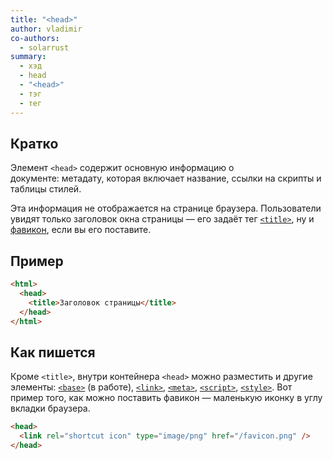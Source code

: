 ```yaml
---
title: "<head>"
author: vladimir
co-authors:
  - solarrust
summary:
  - хэд
  - head
  - "<head>"
  - тэг
  - тег
---
```


## Кратко

Элемент `<head>` содержит основную информацию о документе: метадату, которая включает название, ссылки на скрипты и таблицы стилей.

Эта информация не отображается на странице браузера. Пользователи увидят только заголовок окна страницы — его задаёт тег [`<title>`](/html/doka/title), ну и [фавикон](https://ru.wikipedia.org/wiki/Favicon), если вы его поставите.

## Пример

```html
<html>
  <head>
    <title>Заголовок страницы</title>
  </head>
</html>
```

## Как пишется

Кроме `<title>`, внутри контейнера `<head>` можно разместить и другие элементы: [`<base>`](/html/doka/TODO) (в работе), [`<link>`](/html/doka/link), [`<meta>`](/html/doka/meta), [`<script>`](/html/doka/script), [`<style>`](/html/doka/style). Вот пример того, как можно поставить фавикон — маленькую иконку в углу вкладки браузера.

```html
<head>
  <link rel="shortcut icon" type="image/png" href="/favicon.png" />
</head>
```
